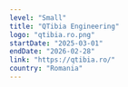 ```yaml
---
level: "Small"
title: "QTibia Engineering"
logo: "qtibia.ro.png"
startDate: "2025-03-01"
endDate: "2026-02-28"
link: "https://qtibia.ro/"
country: "Romania"
---
```

